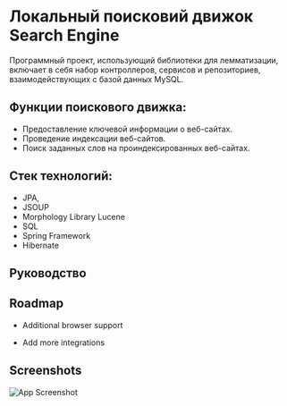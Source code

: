 # Локальный поисковий движок Search Engine

Программный проект, использующий библиотеки для лемматизации, включает в себя набор контроллеров, сервисов и репозиториев, взаимодействующих с базой данных MySQL.

## Функции поискового движка:
- Предоставление ключевой информации о веб-сайтах.
- Проведение индексации веб-сайтов.
- Поиск заданных слов на проиндексированных веб-сайтах.
## Стек технологий:
- JPA,
- JSOUP
- Morphology Library Lucene
- SQL
- Spring Framework
- Hibernate

## Руководство

## Roadmap

- Additional browser support

- Add more integrations


## Screenshots

![App Screenshot](Users/andrejosadcuk/Desktop/1.png)

